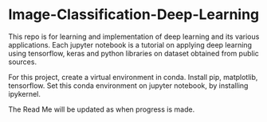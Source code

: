 # Image-Classification-Deep-Learning
This repo is for learning and implementation of deep learning and its various applications. Each jupyter notebook is a tutorial on applying deep learning using tensorflow, keras and python libraries on dataset obtained from public sources.

For this project, create a virtual environment in conda. Install pip, matplotlib, tensorflow. Set this conda environment on jupyter notebook, by installing ipykernel. 

The Read Me will be updated as when progress is made.
